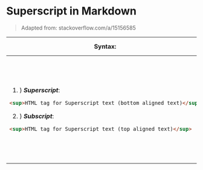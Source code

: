 Superscript in Markdown
=======================

> Adapted from: stackoverflow.com/a/15156585

<table class="js-csv-data csv-data js-file-line-container">
<thead><tr>
<!-- A1-->
<th>Syntax:</th>
<!-- B1-->
<th>Resulting output:</th>
</tr>
</thead>
<tbody>
<tr>
<!-- A2 -->
<td>

1. ) _**Superscript**_:   

  ```md
  <sup>HTML tag for Superscript text (bottom aligned text)</sup>
  ```
2. ) _**Subscript**_:  

  ```md
  <sup>HTML tag for Superscript text (top aligned text)</sup>
  ```

</td>
<!-- B2 -->
<td>

1. ) _**Superscript**_:

  ⇶ <sup>HTML tag for Super</sup>⇶<sup>script text (top aligned)</sup> ⇶

2. ) _**Subscript**_: 

  ⇶ <sub>HTML tag for Sub</sub>⇶<sub>script (bottom aligned)</sub> ⇶

</td>
</tr>
</tbody>
</table>
